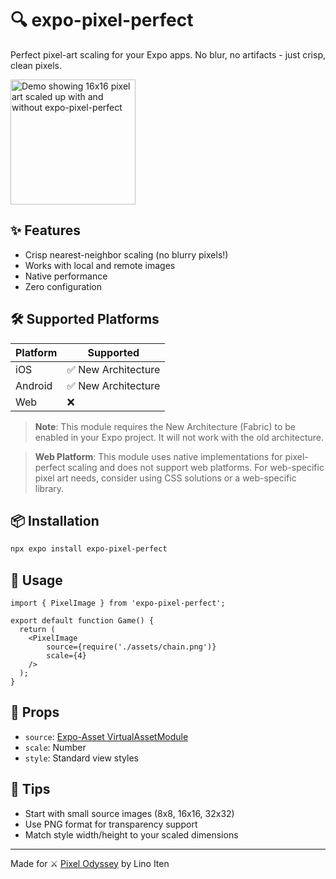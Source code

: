 # 🔍 expo-pixel-perfect

Perfect pixel-art scaling for your Expo apps. No blur, no artifacts - just crisp, clean pixels.

<image src="screenshot.png" alt="Demo showing 16x16 pixel art scaled up with and without expo-pixel-perfect" width="200">

## ✨ Features

- Crisp nearest-neighbor scaling (no blurry pixels!)
- Works with local and remote images
- Native performance
- Zero configuration

## 🛠️ Supported Platforms

| Platform | Supported             |
|----------|----------------------|
| iOS      | ✅ New Architecture  |
| Android  | ✅ New Architecture  |
| Web      | ❌                   |

> **Note**: This module requires the New Architecture (Fabric) to be enabled in your Expo project. It will not work with the old architecture.

> **Web Platform**: This module uses native implementations for pixel-perfect scaling and does not support web platforms. For web-specific pixel art needs, consider using CSS solutions or a web-specific library.

## 📦 Installation

```bash
npx expo install expo-pixel-perfect
```

## 🚀 Usage

```tsx
import { PixelImage } from 'expo-pixel-perfect';

export default function Game() {
  return (
    <PixelImage
        source={require('./assets/chain.png')}
        scale={4}
    />
  );
}
```

## 🎯 Props

- `source`: [Expo-Asset VirtualAssetModule](https://docs.expo.dev/versions/latest/sdk/asset/#frommodulevirtualassetmodule)
- `scale`: Number
- `style`: Standard view styles

## 🎨 Tips

- Start with small source images (8x8, 16x16, 32x32)
- Use PNG format for transparency support
- Match style width/height to your scaled dimensions

---
Made for ⚔️ [Pixel Odyssey](pixel-odyssey.app) by Lino Iten